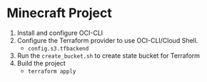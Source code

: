 # Minecraft Project

1. Install and configure OCI-CLI
1. Configure the Terraform provider to use OCI-CLI/Cloud Shell.
    * `config.s3.tfbackend`
2. Run the `create_bucket.sh` to create state bucket for Terraform
3. Build the project
    * `terraform apply`